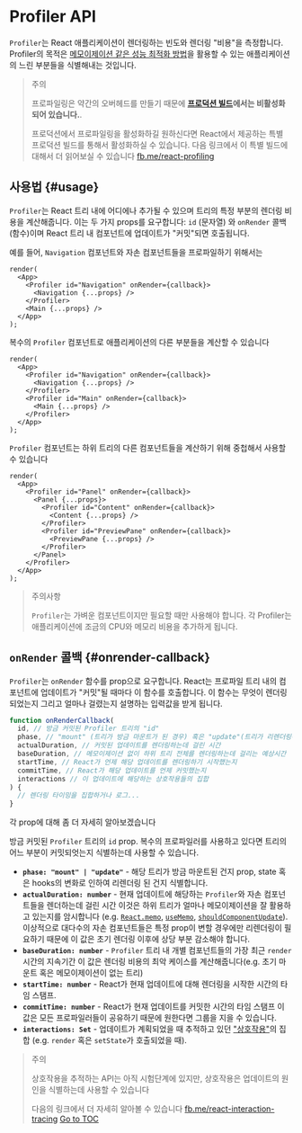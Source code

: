 
# Profiler API


`Profiler`는 React 애플리케이션이 렌더링하는 빈도와 렌더링 "비용"을 측정합니다.
Profiler의 목적은 [메모이제이션 같은 성능 최적화 방법](./hooks-faq.html#how-to-memoize-calculations)을 활용할 수 있는 애플리케이션의 느린 부분들을 식별해내는 것입니다.

>주의
>
> 프로파일링은 약간의 오버헤드를 만들기 때문에 **[프로덕션 빌드](./optimizing-performance.html#use-the-production-build)에서는 비활성화되어 있습니다.**.
>
>프로덕션에서 프로파일링을 활성화하길 원하신다면 React에서 제공하는 특별 프로덕션 빌드를 통해서 활성화하실 수 있습니다.
>다음 링크에서 이 특별 빌드에 대해서 더 읽어보실 수 있습니다 [fb.me/react-profiling](https://fb.me/react-profiling)

## 사용법 {#usage}

`Profiler`는 React 트리 내에 어디에나 추가될 수 있으며 트리의 특정 부분의 렌더링 비용을 계산해줍니다.
이는 두 가지 props를 요구합니다: `id` (문자열) 와 `onRender` 콜백 (함수)이며 React 트리 내 컴포넌트에 업데이트가 "커밋"되면 호출됩니다.

예를 들어, `Navigation` 컴포넌트와 자손 컴포넌트들을 프로파일하기 위해서는

```js{3}
render(
  <App>
    <Profiler id="Navigation" onRender={callback}>
      <Navigation {...props} />
    </Profiler>
    <Main {...props} />
  </App>
);
```

복수의 `Profiler` 컴포넌트로 애플리케이션의 다른 부분들을 계산할 수 있습니다
```js{3,6}
render(
  <App>
    <Profiler id="Navigation" onRender={callback}>
      <Navigation {...props} />
    </Profiler>
    <Profiler id="Main" onRender={callback}>
      <Main {...props} />
    </Profiler>
  </App>
);
```

`Profiler` 컴포넌트는 하위 트리의 다른 컴포넌트들을 계산하기 위해 중첩해서 사용할 수 있습니다
```js{3,5,8}
render(
  <App>
    <Profiler id="Panel" onRender={callback}>
      <Panel {...props}>
        <Profiler id="Content" onRender={callback}>
          <Content {...props} />
        </Profiler>
        <Profiler id="PreviewPane" onRender={callback}>
          <PreviewPane {...props} />
        </Profiler>
      </Panel>
    </Profiler>
  </App>
);
```

>주의사항
>
>`Profiler`는 가벼운 컴포넌트이지만 필요할 때만 사용해야 합니다. 각 Profiler는 애플리케이션에 조금의 CPU와 메모리 비용을 추가하게 됩니다.

## `onRender` 콜백 {#onrender-callback}

`Profiler`는 `onRender` 함수를 prop으로 요구합니다.
React는 프로파일 트리 내의 컴포넌트에 업데이트가 "커밋"될 때마다 이 함수를 호출합니다.
이 함수는 무엇이 렌더링 되었는지 그리고 얼마나 걸렸는지 설명하는 입력값을 받게 됩니다.

```js
function onRenderCallback(
  id, // 방금 커밋된 Profiler 트리의 "id"
  phase, // "mount" (트리가 방금 마운트가 된 경우) 혹은 "update"(트리가 리렌더링된 경우)
  actualDuration, // 커밋된 업데이트를 렌더링하는데 걸린 시간
  baseDuration, // 메모이제이션 없이 하위 트리 전체를 렌더링하는데 걸리는 예상시간 
  startTime, // React가 언제 해당 업데이트를 렌더링하기 시작했는지
  commitTime, // React가 해당 업데이트를 언제 커밋했는지
  interactions // 이 업데이트에 해당하는 상호작용들의 집합
) {
  // 렌더링 타이밍을 집합하거나 로그...
}
```

각 prop에 대해 좀 더 자세히 알아보겠습니다

방금 커밋된 `Profiler` 트리의 `id` prop.
복수의 프로파일러를 사용하고 있다면 트리의 어느 부분이 커밋되엇는지 식별하는데 사용할 수 있습니다.
* **`phase: "mount" | "update"`** -
해당 트리가 방금 마운트된 건지 prop, state 혹은 hooks의 변화로 인하여 리렌더링 된 건지 식별합니다.
* **`actualDuration: number`** -
현재 업데이트에 해당하는 `Profiler`와 자손 컴포넌트들을 렌더하는데 걸린 시간
이것은 하위 트리가 얼마나 메모이제이션을 잘 활용하고 있는지를 암시합니다 (e.g. [`React.memo`](./react-api.html#reactmemo), [`useMemo`](./hooks-reference.html#usememo), [`shouldComponentUpdate`](./hooks-faq.html#how-do-i-implement-shouldcomponentupdate)).
이상적으로 대다수의 자손 컴포넌트들은 특정 prop이 변할 경우에만 리렌더링이 필요하기 때문에 이 값은 초기 렌더링 이후에 상당 부분 감소해야 합니다.
* **`baseDuration: number`** -
`Profiler` 트리 내 개별 컴포넌트들의 가장 최근 `render` 시간의 지속기간
이 값은 렌더링 비용의 최악 케이스를 계산해줍니다(e.g. 초기 마운트 혹은 메모이제이션이 없는 트리)
* **`startTime: number`** -
React가 현재 업데이트에 대해 렌더링을 시작한 시간의 타임 스탬프.
* **`commitTime: number`** -
React가 현재 업데이트를 커밋한 시간의 타임 스탬프
이 값은 모든 프로파일러들이 공유하기 때문에 원한다면 그룹을 지을 수 있습니다.
* **`interactions: Set`** -
업데이트가 계획되었을 때 추적하고 있던 ["상호작용"](https://fb.me/react-interaction-tracing)의 집합 (e.g. `render` 혹은 `setState`가 호출되었을 때).

>주의
>
>상호작용을 추적하는 API는 아직 시험단계에 있지만, 상호작용은 업데이트의 원인을 식별하는데 사용할 수 있습니다
>
>다음의 링크에서 더 자세히 알아볼 수 있습니다 [fb.me/react-interaction-tracing](https://fb.me/react-interaction-tracing)
<span style="float: footnote;"><a href="./index.html#toc">Go to TOC</a></span>
